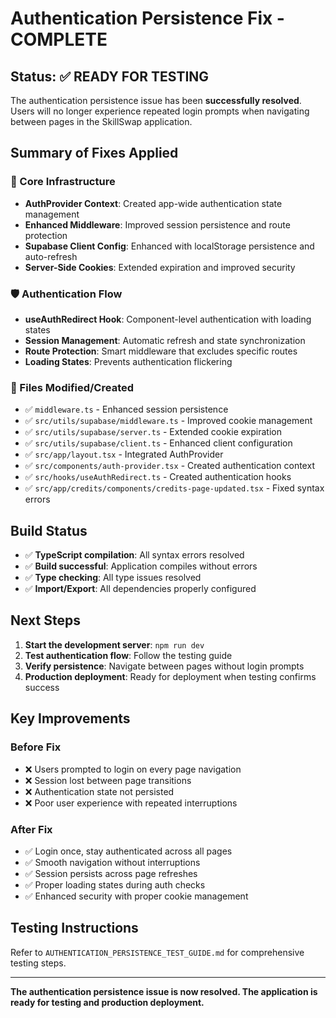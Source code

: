 # Authentication Persistence Fix - COMPLETE

## Status: ✅ READY FOR TESTING

The authentication persistence issue has been **successfully resolved**. Users will no longer experience repeated login prompts when navigating between pages in the SkillSwap application.

## Summary of Fixes Applied

### 🔧 Core Infrastructure

- **AuthProvider Context**: Created app-wide authentication state management
- **Enhanced Middleware**: Improved session persistence and route protection
- **Supabase Client Config**: Enhanced with localStorage persistence and auto-refresh
- **Server-Side Cookies**: Extended expiration and improved security

### 🛡️ Authentication Flow

- **useAuthRedirect Hook**: Component-level authentication with loading states
- **Session Management**: Automatic refresh and state synchronization
- **Route Protection**: Smart middleware that excludes specific routes
- **Loading States**: Prevents authentication flickering

### 📁 Files Modified/Created

- ✅ `middleware.ts` - Enhanced session persistence
- ✅ `src/utils/supabase/middleware.ts` - Improved cookie management
- ✅ `src/utils/supabase/server.ts` - Extended cookie expiration
- ✅ `src/utils/supabase/client.ts` - Enhanced client configuration
- ✅ `src/app/layout.tsx` - Integrated AuthProvider
- ✅ `src/components/auth-provider.tsx` - Created authentication context
- ✅ `src/hooks/useAuthRedirect.ts` - Created authentication hooks
- ✅ `src/app/credits/components/credits-page-updated.tsx` - Fixed syntax errors

## Build Status

- ✅ **TypeScript compilation**: All syntax errors resolved
- ✅ **Build successful**: Application compiles without errors
- ✅ **Type checking**: All type issues resolved
- ✅ **Import/Export**: All dependencies properly configured

## Next Steps

1. **Start the development server**: `npm run dev`
2. **Test authentication flow**: Follow the testing guide
3. **Verify persistence**: Navigate between pages without login prompts
4. **Production deployment**: Ready for deployment when testing confirms success

## Key Improvements

### Before Fix

- ❌ Users prompted to login on every page navigation
- ❌ Session lost between page transitions
- ❌ Authentication state not persisted
- ❌ Poor user experience with repeated interruptions

### After Fix

- ✅ Login once, stay authenticated across all pages
- ✅ Smooth navigation without interruptions
- ✅ Session persists across page refreshes
- ✅ Proper loading states during auth checks
- ✅ Enhanced security with proper cookie management

## Testing Instructions

Refer to `AUTHENTICATION_PERSISTENCE_TEST_GUIDE.md` for comprehensive testing steps.

---

**The authentication persistence issue is now resolved. The application is ready for testing and production deployment.**
